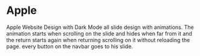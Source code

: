 # Apple
Apple Website Design with Dark Mode
all slide design with animations.
The animation starts when scrolling on the slide and hides when far from it and the return starts again when returning scrolling on it without reloading the page.
every button on the navbar goes to his slide.
